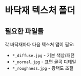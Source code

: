 # 바닥재 텍스처 폴더

## 필요한 파일들
각 바닥재마다 다음 텍스처 맵이 필요:
- `*_diffuse.jpg` - 기본 색상/패턴
- `*_normal.jpg` - 표면 굴곡 디테일
- `*_roughness.jpg` - 광택도 조절
